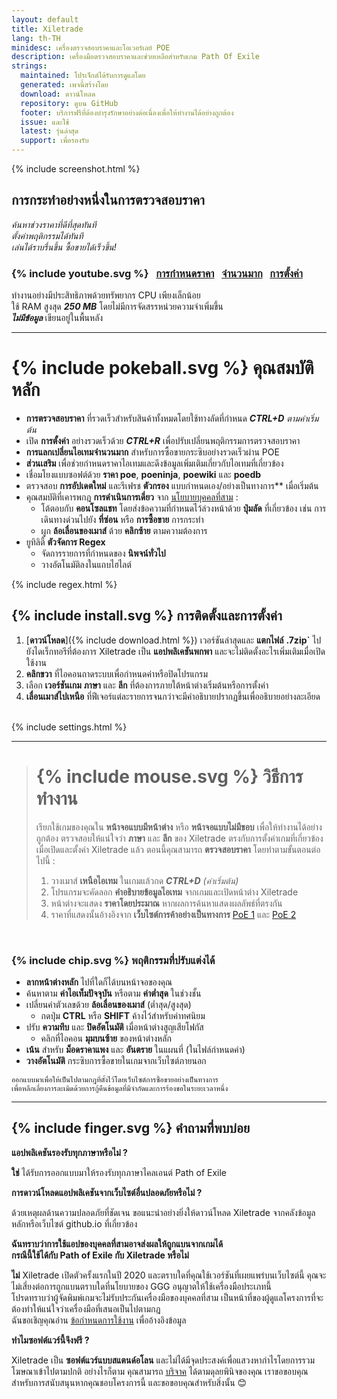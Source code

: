 ```yaml
---
layout: default
title: Xiletrade
lang: th-TH
minidesc: เครื่องตรวจสอบราคาและโอเวอร์เลย์ POE
description: เครื่องมือตรวจสอบราคาและช่วยเหลือสำหรับเกม Path Of Exile
strings:
  maintained: โปรเจ็กต์ได้รับการดูแลโดย
  generated: เพจนี้สร้างโดย
  download: ดาวน์โหลด
  repository: ดูบน GitHub
  footer: บริการฟรีที่ต้องบำรุงรักษาอย่างต่อเนื่องเพื่อให้ทำงานได้อย่างถูกต้อง
  issue: และใช้
  latest: รุ่นล่าสุด
  support: เพื่อรองรับ
---
```

{% include screenshot.html %}
## การกระทำอย่างหนึ่งในการตรวจสอบราคา

*ค้นหาช่วงราคาที่ดีที่สุดทันที*  
*ตั้งค่าพฤติกรรมได้ทันที*  
*เล่นได้ราบรื่นขึ้น ซื้อขายได้เร็วขึ้น!*  

### {% include youtube.svg %} &nbsp; [การกำหนดราคา](https://youtu.be/4mP3uOsr8oc) &nbsp; [จำนวนมาก](https://youtu.be/6yuLZXTho-A) &nbsp; [การตั้งค่า](https://youtu.be/libdIjrNM-8)<br>

ทำงานอย่างมีประสิทธิภาพด้วยทรัพยากร CPU เพียงเล็กน้อย  
ใช้ RAM สูงสุด ***250 MB*** โดยไม่มีการจัดสรรหน่วยความจำเพิ่มขึ้น  
***ไม่มีข้อมูล*** เขียนอยู่ในพื้นหลัง  

* * *

# {% include pokeball.svg %} คุณสมบัติหลัก

- **การตรวจสอบราคา** ที่รวดเร็วสำหรับสินค้าทั้งหมดโดยใช้ทางลัดที่กำหนด ***CTRL+D*** *ตามค่าเริ่มต้น*
- เปิด **การตั้งค่า** อย่างรวดเร็วด้วย ***CTRL+R*** เพื่อปรับเปลี่ยนพฤติกรรมการตรวจสอบราคา
- **การแลกเปลี่ยนไอเทมจำนวนมาก** สำหรับการซื้อขายกระซิบอย่างรวดเร็วผ่าน POE
- **ส่วนเสริม** เพื่อช่วยกำหนดราคาไอเทมและดึงข้อมูลเพิ่มเติมเกี่ยวกับไอเทมที่เกี่ยวข้อง
- เชื่อมโยงแบบซอฟต์ด้วย **ราคา poe**, **poeninja**, **poewiki** และ **poedb**
- ตรวจสอบ **การอัปเดตใหม่** และรีเฟรช **ตัวกรอง** แบบกำหนดเอง/อย่างเป็นทางการ** เมื่อเริ่มต้น
- คุณสมบัติที่เคารพกฎ **การดำเนินการเดี่ยว** จาก [นโยบายบุคคลที่สาม](https://www.pathofexile.com/developer/docs#policy) :
	- โต้ตอบกับ **คอนโซลแชท** โดยส่งข้อความที่กำหนดไว้ล่วงหน้าด้วย **ปุ่มลัด** ที่เกี่ยวข้อง
เช่น การเดินทางด่วนไปยัง **ที่ซ่อน** หรือ **การซื้อขาย** การกระทำ
	- ผูก **ล้อเลื่อนของเมาส์** ด้วย **คลิกซ้าย** ตามความต้องการ
- ยูทิลิตี้ **ตัวจัดการ Regex**
	- จัดการรายการที่กำหนดของ **นิพจน์ทั่วไป**
	- วางอัตโนมัติลงในแถบไฮไลต์  

{% include regex.html %}
<br>

## {% include install.svg %} การติดตั้งและการตั้งค่า

1. [**ดาวน์โหลด**]({% include download.html %}) เวอร์ชันล่าสุดและ **แตกไฟล์** **.7zip`** ไปยังไดเร็กทอรีที่ต้องการ
Xiletrade เป็น **แอปพลิเคชันพกพา** และจะไม่ติดตั้งอะไรเพิ่มเติมเมื่อเปิดใช้งาน
2. **คลิกขวา** ที่ไอคอนถาดระบบเพื่อกำหนดค่าหรือปิดโปรแกรม
3. เลือก **เวอร์ชันเกม** **ภาษา** และ **ลีก** ที่ต้องการภายใต้หน้าต่างเริ่มต้นหรือการตั้งค่า
4. **เลื่อนเมาส์ไปเหนือ** ที่ฟีเจอร์แต่ละรายการจนกว่าจะมีคำอธิบายปรากฏขึ้นเพื่ออธิบายอย่างละเอียด  
<br>
{% include settings.html %}
<br>

* * *
> # {% include mouse.svg %} วิธีการทำงาน
>
> เรียกใช้เกมของคุณใน **หน้าจอแบบมีหน้าต่าง** หรือ **หน้าจอแบบไม่มีขอบ** เพื่อให้ทำงานได้อย่างถูกต้อง
> ตรวจสอบให้แน่ใจว่า **ภาษา** และ **ลีก** ของ Xiletrade ตรงกับการตั้งค่าเกมที่เกี่ยวข้อง
> เมื่อเปิดและตั้งค่า Xiletrade แล้ว ตอนนี้คุณสามารถ **ตรวจสอบราคา** โดยทำตามขั้นตอนต่อไปนี้ :
>   1. วางเมาส์ **เหนือไอเทม** ในเกมแล้วกด ***CTRL+D*** *(ค่าเริ่มต้น)*
>   2. โปรแกรมจะคัดลอก **คำอธิบายข้อมูลไอเทม** จากเกมและเปิดหน้าต่าง Xiletrade
>   3. หน้าต่างจะแสดง **ราคาโดยประมาณ** หากผลการค้นหาแสดงผลลัพธ์ที่ตรงกัน
>   4. ราคาที่แสดงนั้นอ้างอิงจาก **เว็บไซต์การค้าอย่างเป็นทางการ** [PoE 1](https://www.pathofexile.com/trade/search/) และ [PoE 2](https://www.pathofexile.com/trade2/search/poe2/)
<br>

### {% include chip.svg %} พฤติกรรมที่ปรับแต่งได้

* **ลากหน้าต่างหลัก** ไปที่ใดก็ได้บนหน้าจอของคุณ
* ค้นหาตาม **ค่าไอเท็มปัจจุบัน** หรือตาม **ค่าต่ำสุด** ในช่วงชั้น
* เปลี่ยนค่าตัวเลขด้วย **ล้อเลื่อนของเมาส์** (ต่ำสุด/สูงสุด)
	* กดปุ่ม **CTRL** หรือ **SHIFT** ค้างไว้สำหรับค่าทศนิยม
* ปรับ **ความทึบ** และ **ปิดอัตโนมัติ** เมื่อหน้าต่างสูญเสียโฟกัส
	* คลิกที่ไอคอน **มุมบนซ้าย** ของหน้าต่างหลัก
* **เน้น** สำหรับ **ม็อดราคาแพง** และ **อันตราย** ในแผนที่ (ในไฟล์กำหนดค่า)
* **วางอัตโนมัติ** กระซิบการซื้อขายในเกมจากเว็บไซต์ภายนอก

```
ออกแบบมาเพื่อให้เป็นไปตามกฎที่ตั้งไว้โดยเว็บไซต์การซื้อขายอย่างเป็นทางการ
เพื่อหลีกเลี่ยงการละเมิดด้วยการกู้คืนข้อมูลที่มีจำกัดและการร้องขอในระยะเวลาหนึ่ง
```
* * *

## {% include finger.svg %} คำถามที่พบบ่อย

<p class="accordion"><b>แอปพลิเคชันรองรับทุกภาษาหรือไม่ ?</b></p>
<div class="panel">
<b>ใช่</b> ได้รับการออกแบบมาให้รองรับทุกภาษาไคลเอนต์ Path of Exile
</div>

<p class="accordion"><b>การดาวน์โหลดแอปพลิเคชันจากเว็บไซต์อื่นปลอดภัยหรือไม่ ?</b></p>
<div class="panel">
ด้วยเหตุผลด้านความปลอดภัยที่ชัดเจน ขอแนะนำอย่างยิ่งให้ดาวน์โหลด Xiletrade จากคลังข้อมูลหลักหรือเว็บไซต์ github.io ที่เกี่ยวข้อง </div>

<p class="accordion"><b>ฉันทราบว่าการใช้แอปของบุคคลที่สามอาจส่งผลให้ถูกแบนจากเกมได้<br>กรณีนี้ใช้ได้กับ Path of Exile กับ Xiletrade หรือไม่</b></p>
<div class="panel">
<b>ไม่</b> Xiletrade เปิดตัวครั้งแรกในปี 2020 และตราบใดที่คุณใช้เวอร์ชันที่เผยแพร่บนเว็บไซต์นี้ คุณจะไม่เสี่ยงต่อการถูกแบนตราบใดที่นโยบายของ GGG อนุญาตให้ใช้เครื่องมือประเภทนี้
<br>โปรดทราบว่าผู้จัดพิมพ์เกมจะไม่รับประกันเครื่องมือของบุคคลที่สาม
เป็นหน้าที่ของผู้ดูแลโครงการที่จะต้องทำให้แน่ใจว่าเครื่องมือที่เสนอเป็นไปตามกฎ
<br>ฉันขอเชิญคุณอ่าน <a target="_blank" rel="noopener noreferrer" href="https://www.pathofexile.com/developer/docs#policy">ข้อกำหนดการใช้งาน</a> เพื่ออ้างอิงข้อมูล </div>

<p class="accordion"><b>ทำไมซอฟต์แวร์นี้จึงฟรี ?</b></p>
<div class="panel">
Xiletrade เป็น <b>ซอฟต์แวร์แบบสแตนด์อโลน</b> และไม่ได้มีจุดประสงค์เพื่อแสวงหากำไรโดยการรวมโฆษณาเข้าไปตามปกติ อย่างไรก็ตาม คุณสามารถ <a target="_blank" rel="noopener noreferrer" href="{{ site.github.paypal_url }}">บริจาค</a> ได้ตามดุลยพินิจของคุณ เราขอขอบคุณสำหรับการสนับสนุนหากคุณชอบโครงการนี้ และขอขอบคุณสำหรับสิ่งนั้น 😊
</div>